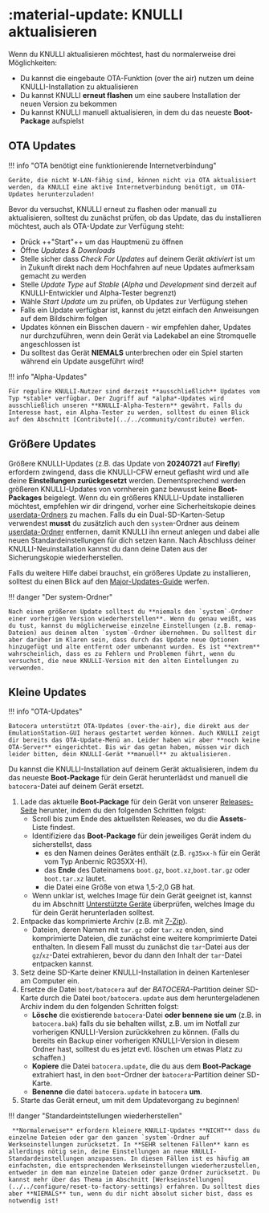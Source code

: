 #  :material-update: KNULLI aktualisieren

Wenn du KNULLI aktualisieren möchtest, hast du normalerweise drei Möglichkeiten:

* Du kannst die eingebaute OTA-Funktion (over the air) nutzen um deine KNULLI-Installation zu aktualisieren
* Du kannst KNULLI **erneut flashen** um eine saubere Installation der neuen Version zu bekommen
* Du kannst KNULLI manuell aktualisieren, in dem du das neueste **Boot-Package** aufspielst

## OTA Updates

!!! info "OTA benötigt eine funktionierende Internetverbindung"

    Geräte, die nicht W-LAN-fähig sind, können nicht via OTA aktualisiert werden, da KNULLI eine aktive Internetverbindung benötigt, um OTA-Updates herunterzuladen!

Bevor du versuchst, KNULLI erneut zu flashen oder manuall zu aktualisieren, solltest du zunächst prüfen, ob das Update, das du installieren möchtest, auch als OTA-Update zur Verfügung steht:

* Drück ++"Start"++ um das Hauptmenü zu öffnen
* Öffne *Updates & Downloads*
* Stelle sicher dass *Check For Updates* auf deinem Gerät *aktiviert* ist um in Zukunft direkt nach dem Hochfahren auf neue Updates aufmerksam gemacht zu werden
* Stelle *Update Type* auf *Stable* (*Alpha* und *Development* sind derzeit auf KNULLI-Entwickler und Alpha-Tester begrenzt)
* Wähle *Start Update* um zu prüfen, ob Updates zur Verfügung stehen
* Falls ein Update verfügbar ist, kannst du jetzt einfach den Anweisungen auf dem Bildschirm folgen
* Updates können ein Bisschen dauern - wir empfehlen daher, Updates nur durchzuführen, wenn dein Gerät via Ladekabel an eine Stromquelle angeschlossen ist
* Du solltest das Gerät **NIEMALS** unterbrechen oder ein Spiel starten während ein Update ausgeführt wird!

!!! info "Alpha-Updates"

    Für reguläre KNULLI-Nutzer sind derzeit **ausschließlich** Updates vom Typ *stable* verfügbar. Der Zugriff auf *alpha*-Updates wird ausschließlich unseren **KNULLI-Alpha-Testern** gewährt. Falls du Interesse hast, ein Alpha-Tester zu werden, solltest du einen Blick auf den Abschnitt [Contribute](../../community/contribute) werfen.

## Größere Updates

Größere KNULLI-Updates (z.B. das Update von **20240721** auf **Firefly**) erfordern zwingend, dass die KNULLI-CFW erneut geflasht wird und alle deine **Einstellungen zurückgesetzt** werden. Dementsprechend werden größeren KNULLI-Updates von vornherein ganz bewusst keine **Boot-Packages** beigelegt. Wenn du ein größeres KNULLI-Update installieren möchtest, empfehlen wir dir dringend, vorher eine Sicherheitskopie deines  [userdata-Ordners](../add-games/game-storage) zu machen. Falls du ein Dual-SD-Karten-Setup verwendest **musst** du zusätzlich auch den `system`-Ordner aus deinem [userdata-Ordner](../add-games/game-storage) entfernen, damit KNULLI ihn erneut anlegen und dabei alle neuen Standardeinstellungen für dich setzen kann. Nach Abschluss deiner KNULLI-Neuinstallation kannst du dann deine Daten aus der Sicherungskopie wiederherstellen.

Falls du weitere Hilfe dabei brauchst, ein größeres Update zu installieren, solltest du einen Blick auf den [Major-Updates-Guide](../../guides/major-updates) werfen.

!!! danger "Der system-Ordner"

    Nach einem größeren Update solltest du **niemals den `system`-Ordner einer vorherigen Version wiederherstellen**. Wenn du genau weißt, was du tust, kannst du möglicherweise einzelne Einstellungen (z.B. remap-Dateien) aus deinem alten `system`-Ordner übernehmen. Du solltest dir aber darüber im Klaren sein, dass durch das Update neue Optionen hinzugefügt und alte entfernt oder umbenannt wurden. Es ist **extrem** wahrscheinlich, dass es zu Fehlern und Problemen führt, wenn du versuchst, die neue KNULLI-Version mit den alten Eintellungen zu verwenden.

## Kleine Updates

!!! info "OTA-Updates"

    Batocera unterstützt OTA-Updates (over-the-air), die direkt aus der EmulationStation-GUI heraus gestartet werden können. Auch KNULLI zeigt dir bereits das OTA-Update-Menü an. Leider haben wir aber **noch keine OTA-Server** eingerichtet. Bis wir das getan haben, müssen wir dich leider bitten, dein KNULLI-Gerät **manuell** zu aktualisieren.

Du kannst die KNULLI-Installation auf deinem Gerät aktualisieren, indem du das neueste **Boot-Package** für dein Gerät herunterlädst und manuell die `batocera`-Datei auf deinem Gerät ersetzt.

1. Lade das aktuelle **Boot-Package** für dein Gerät von unserer [Releases-Seite](https://github.com/knulli-cfw/distribution/releases/latest) herunter, indem du den folgenden Schritten folgst:
    * Scroll bis zum Ende des aktuellsten Releases, wo du die **Assets**-Liste findest.
    * Identifiziere das **Boot-Package** für dein jeweiliges Gerät indem du sicherstellst, dass
        * es den Namen deines Gerätes enthält (z.B. `rg35xx-h` für ein Gerät vom Typ Anbernic RG35XX-H).
        * das **Ende** des Dateinamens `boot.gz`, `boot.xz`,`boot.tar.gz` oder `boot.tar.xz` lautet.
        * die Datei eine Größe von etwa 1,5-2,0 GB hat.
    * Wenn unklar ist, welches Image für dein Gerät geeignet ist, kannst du im Abschnitt [Unterstützte Geräte](../../devices) überprüfen, welches Image du für dein Gerät herunterladen solltest.
2. Entpacke das komprimierte Archiv (z.B. mit [7-Zip](https://7-zip.org/)).
    * Dateien, deren Namen mit `tar.gz` oder `tar.xz` enden, sind komprimierte Dateien, die zunächst eine weitere komprimierte Datei enthalten. In diesem Fall musst du zunächst die `tar`-Datei aus der `gz`/`xz`-Datei extrahieren, bevor du dann den Inhalt der `tar`-Datei entpacken kannst.
3. Setz deine SD-Karte deiner KNULLI-Installation in deinen Kartenleser am Computer ein.
4. Ersetze die Datei `boot/batocera` auf der *BATOCERA*-Partition deiner SD-Karte durch die Datei `boot/batocera.update` aus dem heruntergeladenen Archiv indem du den folgenden Schritten folgst:
    * **Lösche** die existierende `batocera`-Datei **oder bennene sie um** (z.B. in `batocera.bak`) falls du sie behalten willst, z.B. um im Notfall zur vorherigen KNULLI-Version zurückkehren zu können. (Falls du bereits ein Backup einer vorherigen KNULLI-Version in diesem Ordner hast, solltest du es jetzt evtl. löschen um etwas Platz zu schaffen.)
    * **Kopiere** die Datei `batocera.update`, die du aus dem **Boot-Package** extrahiert hast, in den `boot`-Ordner der `batocera`-Partition deiner SD-Karte.
    * **Benenne** die datei `batocera.update` in `batocera` **um**.
5. Starte das Gerät erneut, um mit dem Updatevorgang zu beginnen!

!!! danger "Standardeintstellungen wiederherstellen"

     **Normalerweise** erfordern kleinere KNULLI-Updates **NICHT** dass du einzelne Dateien oder gar den ganzen `system`-Ordner auf Werkseinstellungen zurücksetzt. In **SEHR seltenen Fällen** kann es allerdings nötig sein, deine Einstellungen an neue KNULLI-Standardeinstellungen anzupassen. In diesen Fällen ist es häufig am einfachsten, die entsprechenden Werkseinstellungen wiederherzustellen, entweder in dem man einzelne Dateien oder ganze Ordner zurücksetzt. Du kannst mehr über das Thema im Abschnitt [Werkseinstellungen](../../configure/reset-to-factory-settings) erfahren. Du solltest dies aber **NIEMALS** tun, wenn du dir nicht absolut sicher bist, dass es notwendig ist!
